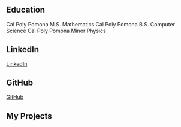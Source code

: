 ## Education
Cal Poly Pomona M.S. Mathematics
Cal Poly Pomona B.S. Computer Science
Cal Poly Pomona Minor Physics

## LinkedIn
[LinkedIn](https://www.linkedin.com/in/gnmartinez)

## GitHub
[GitHub](https://www.github.com/gmar1274)

## My Projects
